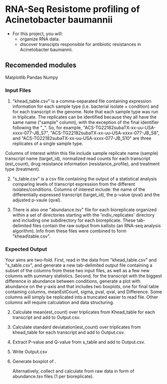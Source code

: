 # RNA-Seq Resistome profiling of Acinetobacter baumannii
- For this project, you will:
    - organize RNA data.
    - discover transcipts responsible for antibiotic resistances in Acinetobacter baumannii. 

## Recomended modules 
Matplotlib 
Pandas
Numpy

### Input Files
1. "khead\_table.csv" is a comma-separated file containing expression information for each sample type (i.e. bacterial isolate + condition) and for each transcript in the genome. Note that each sample type was run in triplicate. The replicates can be identified because they all have the same name ("sample" column), with the exception of the final identifier following the "\_". So, for example, "ACS-TG22182subaTX-xx-uu-USA-xxxx-077-JB\_S7", "ACS-TG22182subaTX-xx-uu-USA-xxxx-077-JB\_S8", and "ACS-TG22182subaTX-xx-uu-USA-xxxx-077-JB\_S10" are three replicates of a single sample type. 

Columns of interest within this file include sample replicate name (sample) transcript  name (target\_id), normalized read counts for each transcript (est\_count), drug resistance information (resistance_profile), and treatment type (treatment).

2. "s\_table.csv" is a csv file containing the output of a statistical analysis comparing levels of transcript expression from the different isolates/conditions. Columns of interest include: the name of the differentially expressed transcript (target_id), the p-value (pval) and the adjusted p-vaule (qval). 

3. There is also one "abundance.tsv" file for each bioreplicate organized within a set of directories starting with the 'indiv\_replicates' directory and including one subdirectory for each bioreplicate. These tab-delimited files contain the raw output from kallisto (an RNA-seq analysis algorithm). Info from these files were combined to form "khead\table.csv".


### Expected Output

Your aims are two-fold. First, read in the data from "khead\_table.csv" and "s\_table.csv", and generate a new tab-delimited output file containing a subset of the columns from these two input files, as well as a few new columns with summary statistics. Second, for the transcript with the biggest difference in abundance between conditions, generate a plot with abundance on the y-axis and that includes two boxplots, one for final table containing columns, meanEstCount, sigma, pval, qval, and Difference. Some columns will simply be replicated into a truncated easier to read file. Other columns will require calculation and data structuring.  

2. Calculate mean(est_count) over triplicates from Khead_table for each transcript and add to Output.csv.

3. Calculate standard deviatation(est_count) over triplicates from khead_table for each transcript and add to Output.csv.

4. Extract P-value and Q-value from s_table and add to Output.csv.

5. Write Output.csv

6. Generate boxplot of . 

	Alternatively, collect and calculate from raw data in form of abundance.tsv files (1 per bioreplicate).



